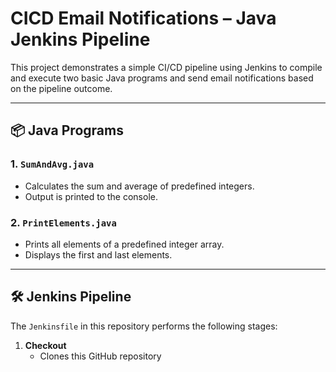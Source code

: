 # CICD Email Notifications – Java Jenkins Pipeline

This project demonstrates a simple CI/CD pipeline using Jenkins to compile and execute two basic Java programs and send email notifications based on the pipeline outcome.

---

## 📦 Java Programs

### 1. `SumAndAvg.java`
- Calculates the sum and average of predefined integers.
- Output is printed to the console.

### 2. `PrintElements.java`
- Prints all elements of a predefined integer array.
- Displays the first and last elements.

---

## 🛠️ Jenkins Pipeline

The `Jenkinsfile` in this repository performs the following stages:

1. **Checkout**
   - Clones this GitHub repository
